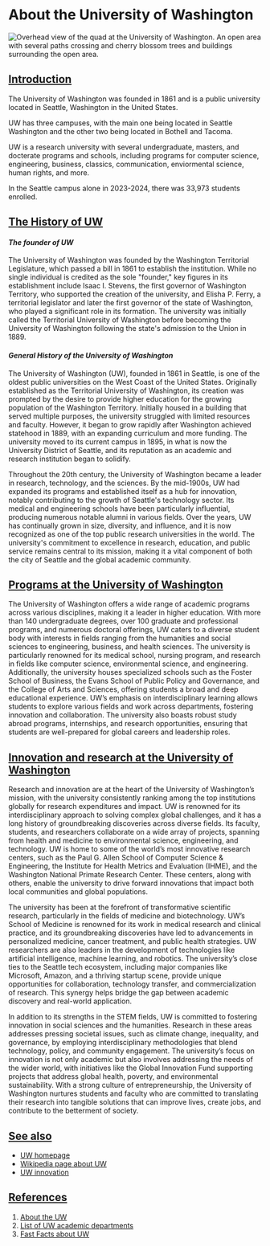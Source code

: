 # About the University of Washington
![Overhead view of the quad at the University of Washington. An open area with several paths crossing and cherry blossom trees and buildings surrounding the open area.](https://artsci.washington.edu/sites/default/files/2022-02/About-main1.1.jpg)

## <ins>Introduction</ins>
The University of Washington was founded in 1861 and is a public university located in Seattle, Washington in the United States.

UW has three campuses, with the main one being located in Seattle Washington and the other two being located in Bothell and Tacoma.

UW is a research university with several undergraduate, masters, and docterate programs and schools, including programs for computer science, engineering, business, classics, communication, enviormental science, human rights, and more.

In the Seattle campus alone in 2023-2024, there was 33,973 students enrolled.


## <ins>The History of UW</ins>

#### *The founder of UW*
The University of Washington was founded by the Washington Territorial Legislature, which passed a bill in 1861 to establish the institution. While no single individual is credited as the sole "founder," key figures in its establishment include Isaac I. Stevens, the first governor of Washington Territory, who supported the creation of the university, and Elisha P. Ferry, a territorial legislator and later the first governor of the state of Washington, who played a significant role in its formation. The university was initially called the Territorial University of Washington before becoming the University of Washington following the state's admission to the Union in 1889.

#### *General History of the University of Washington* 
The University of Washington (UW), founded in 1861 in Seattle, is one of the oldest public universities on the West Coast of the United States. Originally established as the Territorial University of Washington, its creation was prompted by the desire to provide higher education for the growing population of the Washington Territory. Initially housed in a building that served multiple purposes, the university struggled with limited resources and faculty. However, it began to grow rapidly after Washington achieved statehood in 1889, with an expanding curriculum and more funding. The university moved to its current campus in 1895, in what is now the University District of Seattle, and its reputation as an academic and research institution began to solidify.

Throughout the 20th century, the University of Washington became a leader in research, technology, and the sciences. By the mid-1900s, UW had expanded its programs and established itself as a hub for innovation, notably contributing to the growth of Seattle's technology sector. Its medical and engineering schools have been particularly influential, producing numerous notable alumni in various fields. Over the years, UW has continually grown in size, diversity, and influence, and it is now recognized as one of the top public research universities in the world. The university's commitment to excellence in research, education, and public service remains central to its mission, making it a vital component of both the city of Seattle and the global academic community.

## <ins>Programs at the University of Washington</ins>
The University of Washington offers a wide range of academic programs across various disciplines, making it a leader in higher education. With more than 140 undergraduate degrees, over 100 graduate and professional programs, and numerous doctoral offerings, UW caters to a diverse student body with interests in fields ranging from the humanities and social sciences to engineering, business, and health sciences. The university is particularly renowned for its medical school, nursing program, and research in fields like computer science, environmental science, and engineering. Additionally, the university houses specialized schools such as the Foster School of Business, the Evans School of Public Policy and Governance, and the College of Arts and Sciences, offering students a broad and deep educational experience. UW’s emphasis on interdisciplinary learning allows students to explore various fields and work across departments, fostering innovation and collaboration. The university also boasts robust study abroad programs, internships, and research opportunities, ensuring that students are well-prepared for global careers and leadership roles.

## <ins>Innovation and research at the University of Washington</ins>
Research and innovation are at the heart of the University of Washington’s mission, with the university consistently ranking among the top institutions globally for research expenditures and impact. UW is renowned for its interdisciplinary approach to solving complex global challenges, and it has a long history of groundbreaking discoveries across diverse fields. Its faculty, students, and researchers collaborate on a wide array of projects, spanning from health and medicine to environmental science, engineering, and technology. UW is home to some of the world’s most innovative research centers, such as the Paul G. Allen School of Computer Science & Engineering, the Institute for Health Metrics and Evaluation (IHME), and the Washington National Primate Research Center. These centers, along with others, enable the university to drive forward innovations that impact both local communities and global populations.

The university has been at the forefront of transformative scientific research, particularly in the fields of medicine and biotechnology. UW’s School of Medicine is renowned for its work in medical research and clinical practice, and its groundbreaking discoveries have led to advancements in personalized medicine, cancer treatment, and public health strategies. UW researchers are also leaders in the development of technologies like artificial intelligence, machine learning, and robotics. The university’s close ties to the Seattle tech ecosystem, including major companies like Microsoft, Amazon, and a thriving startup scene, provide unique opportunities for collaboration, technology transfer, and commercialization of research. This synergy helps bridge the gap between academic discovery and real-world application.

In addition to its strengths in the STEM fields, UW is committed to fostering innovation in social sciences and the humanities. Research in these areas addresses pressing societal issues, such as climate change, inequality, and governance, by employing interdisciplinary methodologies that blend technology, policy, and community engagement. The university’s focus on innovation is not only academic but also involves addressing the needs of the wider world, with initiatives like the Global Innovation Fund supporting projects that address global health, poverty, and environmental sustainability. With a strong culture of entrepreneurship, the University of Washington nurtures students and faculty who are committed to translating their research into tangible solutions that can improve lives, create jobs, and contribute to the betterment of society.

## <ins>See also</ins>
- [UW homepage](https://www.washington.edu/)
- [Wikipedia page about UW](https://en.wikipedia.org/wiki/University_of_Washington)
- [UW innovation](https://www.washington.edu/innovation/?utm_source=whitebar&utm_medium=click&utm_campaign=about&utm_term=innovation)

## <ins>References</ins>
1. [About the UW](https://www.washington.edu/about/?utm_source=whitebar&utm_medium=click&utm_campaign=about&utm_term=abouttheuw)
2. [List of UW academic departments](https://www.washington.edu/about/academics/departments/)
3. [Fast Facts about UW](https://www.washington.edu/opb/uw-data/fast-facts/fast-facts-html-only/)